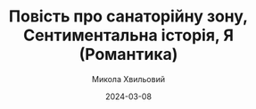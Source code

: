 ---
layout: default
modal-id: 50
date: 2024-03-08
title: Повість про санаторійну зону, Сентиментальна історія, Я (Романтика)
author: Микола Хвильовий
author_label: Автор
img: san-zona-sentimentalna-istoriya-ya-romantyka-mykola-hvylovyi.jpg
project-date: 1912
category: Повість, Украінська класика, Збірка
description: "У цій книжці ви знайдете три твори Миколи Хвильового — «Повість про санаторійну зону», «Сентиментальна історія» та «Я (Романтика)». Тексти, за якими можна уявити, яким він був, якою була та епоха. Персонажі Хвильового — «безґрунтовні романтики», герої, сповнені розпачу, не здатні навести мости між власним романтичним світоглядом і реальністю, в якій ці цінності втрачають сенс."
---